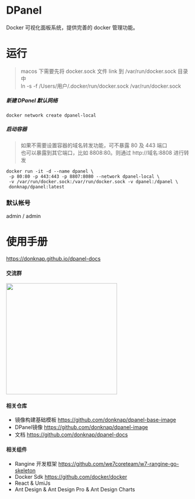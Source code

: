 # DPanel

Docker 可视化面板系统，提供完善的 docker 管理功能。

# 运行

> macos 下需要先将 docker.sock 文件 link 到 /var/run/docker.sock 目录中 \
> ln -s -f /Users/用户/.docker/run/docker.sock  /var/run/docker.sock

##### 新建 DPanel 默认网络

```
docker network create dpanel-local
```

##### 启动容器

> 如果不需要设置容器的域名转发功能，可不暴露 80 及 443 端口 \
> 也可以暴露到其它端口，比如 8808:80。则通过 http://域名:8808 进行转发

```
docker run -it -d --name dpanel \
 -p 80:80 -p 443:443 -p 8807:8080 --network dpanel-local \
 -v /var/run/docker.sock:/var/run/docker.sock -v dpanel:/dpanel \
 donknap/dpanel:latest
```

### 默认帐号

admin / admin

# 使用手册

https://donknap.github.io/dpanel-docs

#### 交流群

<img src="https://github.com/donknap/dpanel-docs/blob/master/storage/image/qq.png?raw=true" width="300" />

#### 相关仓库

- 镜像构建基础模板 https://github.com/donknap/dpanel-base-image 
- DPanel镜像 https://github.com/donknap/dpanel-image
- 文档 https://github.com/donknap/dpanel-docs

#### 相关组件

- Rangine 开发框架 https://github.com/we7coreteam/w7-rangine-go-skeleton
- Docker Sdk https://github.com/docker/docker
- React & UmiJs
- Ant Design & Ant Design Pro & Ant Design Charts
